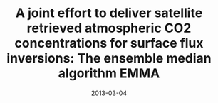 ---
title: "A joint effort to deliver satellite retrieved atmospheric CO2 concentrations for surface flux inversions: The ensemble median algorithm EMMA"
collection: publications
permalink: /publication/2013-03-04-Reuter
date: 2013-03-04
venue: 'Atmospheric Chemistry and Physics'
paperurl: 'https://doi.org/doi:10.5194/acp-13-1771-2013'
citation: '<b>7</b> - Reuter M., Bosch H., Bovensmann H., Bril A., Buchwitz M. et al., A joint effort to deliver satellite retrieved atmospheric CO2 concentrations for surface flux inversions: The ensemble median algorithm EMMA, Atmospheric Chemistry and Physics, 13, 1771-1780, (2013-03-04). <a href=&quot;https://doi.org/doi:10.5194/acp-13-1771-2013&quot;>doi:10.5194/acp-13-1771-2013</a> (cited 42 times)

'
---